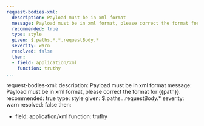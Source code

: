 ```yaml
---
request-bodies-xml:
  description: Payload must be in xml format
  message: Payload must be in xml format, please correct the format for {{path}}.
  recommended: true
  type: style
  given: $.paths.*.*.requestBody.*
  severity: warn
  resolved: false
  then:
  - field: application/xml
    function: truthy
...
```

request-bodies-xml:
  description: Payload must be in xml format
  message: Payload must be in xml format, please correct the format for {{path}}.
  recommended: true
  type: style
  given: $.paths.*.*.requestBody.*
  severity: warn
  resolved: false
  then:
  - field: application/xml
    function: truthy